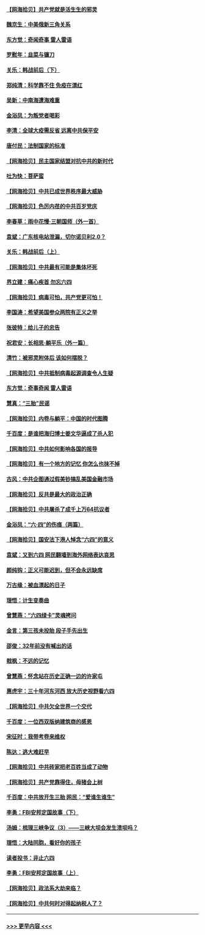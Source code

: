 #### [【网海拾贝】共产党就是活生生的邪灵](../pages/nsc993/n13036627.md?t=06212101) 
#### [魏京生：中美俄新三角关系](../pages/nsc993/n13035986.md?t=06212101) 
#### [东方觉：奇闻奇事 雷人雷语](../pages/nsc993/n13035878.md?t=06212101) 
#### [罗慰年：韭菜与镰刀](../pages/nsc993/n13034374.md?t=06212101) 
#### [关乐：韩战前后（下）](../pages/nsc993/n13034113.md?t=06212101) 
#### [郑纯清：科学靠不住 免疫在漂红](../pages/nsc993/n13034093.md?t=06212101) 
#### [吴新：中南海遭海难重](../pages/nsc993/n13034084.md?t=06212101) 
#### [金浴凤：为叛党者喝彩](../pages/nsc993/n13034058.md?t=06212101) 
#### [李清：全球大疫需反省 远离中共保平安](../pages/nsc993/n13033784.md?t=06212101) 
#### [唐付民：法制国家的标准](../pages/nsc993/n13032944.md?t=06212101) 
#### [【网海拾贝】民主国家结盟对抗中共的新时代](../pages/nsc993/n13031717.md?t=06212101) 
#### [吐为快：菩萨蛮](../pages/nsc993/n13030033.md?t=06212101) 
#### [【网海拾贝】中共已成世界秩序最大威胁](../pages/nsc993/n13028138.md?t=06212101) 
#### [【网海拾贝】色厉内荏的中共百岁党庆](../pages/nsc993/n13025582.md?t=06212101) 
#### [李春草：雨中花慢‧三朝国师（外一首）](../pages/nsc993/n13025567.md?t=06212101) 
#### [袁斌：广东核电站泄漏，切尔诺贝利2.0？](../pages/nsc993/n13025475.md?t=06212101) 
#### [关乐：韩战前后（上）](../pages/nsc993/n13025387.md?t=06212101) 
#### [【网海拾贝】中共最有可能是集体坏死](../pages/nsc993/n13023101.md?t=06212101) 
#### [界立建：痛心疾首 勿忘六四](../pages/nsc993/n13022339.md?t=06212101) 
#### [【网海拾贝】病毒可怕，共产党更可怕！](../pages/nsc993/n13020728.md?t=06212101) 
#### [李国涛：希望美国参众两院有正义之举](../pages/nsc993/n13020674.md?t=06212101) 
#### [张彼特：给儿子的忠告](../pages/nsc993/n13018934.md?t=06212101) 
#### [祝君安：长相思‧躺平乐（外一篇）](../pages/nsc993/n13018923.md?t=06212101) 
#### [清竹：被邪灵附体后 该如何摆脱？](../pages/nsc993/n13018877.md?t=06212101) 
#### [【网海拾贝】中共抵制病毒起源调查令人生疑](../pages/nsc993/n13017785.md?t=06212101) 
#### [东方觉：奇事奇闻 雷人雷语](../pages/nsc993/n13017577.md?t=06212101) 
#### [慧真：“三胎”民谣](../pages/nsc993/n13017394.md?t=06212101) 
#### [【网海拾贝】内卷与躺平：中国的时代图腾](../pages/nsc993/n13016128.md?t=06212101) 
#### [千百度：是谁把海归博士姜文华逼成了杀人犯](../pages/nsc993/n13015218.md?t=06212101) 
#### [【网海拾贝】中共如何影响各国的报导](../pages/nsc993/n13012599.md?t=06212101) 
#### [【网海拾贝】有一个地方的记忆 你怎么也抹不掉](../pages/nsc993/n13009802.md?t=06212101) 
#### [古风：中共企图通过假美钞搞乱美国金融市场](../pages/nsc993/n13009626.md?t=06212101) 
#### [【网海拾贝】反共是最大的政治正确](../pages/nsc993/n13007051.md?t=06212101) 
#### [【网海拾贝】中共屠杀了成千上万64抗议者](../pages/nsc993/n13002713.md?t=06212101) 
#### [金浴凤：“六·四”的伤痕（两篇）](../pages/nsc993/n13001719.md?t=06212101) 
#### [【网海拾贝】国安法下港人悼念“六四”的意义](../pages/nsc993/n13001039.md?t=06212101) 
#### [袁斌：又到六四 网民翻墙到海外网络表达哀思](../pages/nsc993/n13000995.md?t=06212101) 
#### [颜纯钩：正义可能迟到，但不会永远缺席](../pages/nsc993/n13000920.md?t=06212101) 
#### [万古缘：被血漂起的日子](../pages/nsc993/n13000914.md?t=06212101) 
#### [理悟：计生变奏曲](../pages/nsc993/n13000414.md?t=06212101) 
#### [曾慧燕：“六四绿卡”灵魂拷问](../pages/nsc993/n13000277.md?t=06212101) 
#### [金言：第三孩未投胎 段子手先出生](../pages/nsc993/n13000215.md?t=06212101) 
#### [邵俊：32年前没有喊出的话](../pages/nsc993/n13000181.md?t=06212101) 
#### [戟枫：不远的记忆](../pages/nsc993/n13000121.md?t=06212101) 
#### [曾慧燕：怀念站在历史正确一边的许家屯](../pages/nsc993/n13000073.md?t=06212101) 
#### [惠虎宇：三十年河东河西 放大历史视野看六四](../pages/nsc993/n13000018.md?t=06212101) 
#### [【网海拾贝】中共欠全世界一个交代](../pages/nsc993/n12998706.md?t=06212101) 
#### [千百度：一位西双版纳建筑商的感恩](../pages/nsc993/n12998487.md?t=06212101) 
#### [宋征时：我带考卷来维权](../pages/nsc993/n12994088.md?t=06212101) 
#### [陈达：逃大难赶早](../pages/nsc993/n12993569.md?t=06212101) 
#### [【网海拾贝】中共砖家把老百姓当成了动物](../pages/nsc993/n12993483.md?t=06212101) 
#### [【网海拾贝】共产党靠得住，母猪会上树](../pages/nsc993/n12990730.md?t=06212101) 
#### [千百度：中共放开生三胎 网民：“爱谁生谁生”](../pages/nsc993/n12990644.md?t=06212101) 
#### [李勇：FBI安邦定国故事（下）](../pages/nsc993/n12987854.md?t=06212101) 
#### [汤姆：梳理三峡争议（3）——三峡大坝会发生溃坝吗？](../pages/nsc993/n12989806.md?t=06212101) 
#### [理悟：大陆同胞，看好你的孩子](../pages/nsc993/n12989778.md?t=06212101) 
#### [读者投书：非止六四](../pages/nsc993/n12989673.md?t=06212101) 
#### [李勇：FBI安邦定国故事（上）](../pages/nsc993/n12987749.md?t=06212101) 
#### [【网海拾贝】政法系大劫来临？](../pages/nsc993/n12987596.md?t=06212101) 
#### [【网海拾贝】中共何时对得起纳税人了？](../pages/nsc993/n12985578.md?t=06212101) 

----
#### [ >>> 更早内容 <<< ](../indexes/nsc993-earlier.md)
